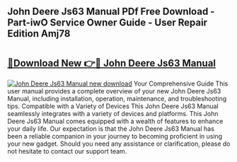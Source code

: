 ## John Deere Js63 Manual PDf Free Download - Part-iwO Service Owner Guide - User Repair Edition Amj78

# <h2><a href="http://bc95932.oget.top/?id=John+Deere+Js63+Manual">🔗Download New 👉🔴 John Deere Js63 Manual</a></h2>

[![John Deere Js63 Manual new download](https://i.imgur.com/5g1atiW.png)](http://bc95932.oget.top/?id=John+Deere+Js63+Manual)
Your Comprehensive Guide This user manual provides a complete overview of your new John Deere Js63 Manual, including installation, operation, maintenance, and troubleshooting tips. Compatible with a Variety of Devices This John Deere Js63 Manual seamlessly integrates with a variety of devices and platforms. This John Deere Js63 Manual comes equipped with a wealth of features to enhance your daily life. Our expectation is that the John Deere Js63 Manual has been a reliable companion in your journey to becoming proficient in using your new gadget. Should you need any assistance or clarification, please do not hesitate to contact our support team.
